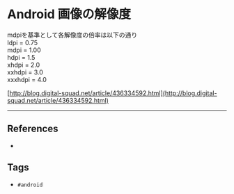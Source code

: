 # Android 画像の解像度
mdpiを基準として各解像度の倍率は以下の通り  
ldpi = 0.75  
mdpi = 1.00  
hdpi = 1.5  
xhdpi = 2.0  
xxhdpi = 3.0  
xxxhdpi = 4.0

[http://blog.digital-squad.net/article/436334592.html](http://blog.digital-squad.net/article/436334592.html)

---
## References
- 

## Tags
- `#android` 